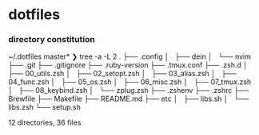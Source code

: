 # dotfiles

### directory constitution
~/.dotfiles master*
❯ tree -a -L 2
.
├── .config
│   ├── dein
│   └── nvim
├── .git
├── .gitignore
├── .ruby-version
├── .tmux.conf
├── .zsh.d
│   ├── 00_utils.zsh
│   ├── 02_setopt.zsh
│   ├── 03_alias.zsh
│   ├── 04_func.zsh
│   ├── 05_os.zsh
│   ├── 06_misc.zsh
│   ├── 07_tmux.zsh
│   ├── 08_keybind.zsh
│   └── zplug.zsh
├── .zshenv
├── .zshrc
├── Brewfile
├── Makefile
├── README.md
├── etc
│   ├── libs.sh
│   └── libs.zsh
└── setup.sh

12 directories, 36 files

